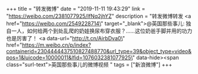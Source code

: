 +++
title = "转发微博"
date = "2019-11-11 19:43:29"
link = "https://weibo.com/2381077925/IfNq2jhYZ"
description = "转发微博转发 <a href=\"https://weibo.com/2549228714\" target=\"_blank\">@英国那些事儿</a>: 独自一人，如何给两个到处乱爬的奶娃换尿布穿衣服？……这位奶爸手脚并用的功力也是厉害了！  <a data-url=\"http://t.cn/AirbDva0\" href=\"https://m.weibo.cn/p/index?containerid=2304444437510827488770&url_type=39&object_type=video&pos=1&luicode=10000011&lfid=1076032381077925\" data-hide><span class=\"surl-text\">英国那些事儿的微博视频</span></a> "
tags = ["新浪微博"]
+++
